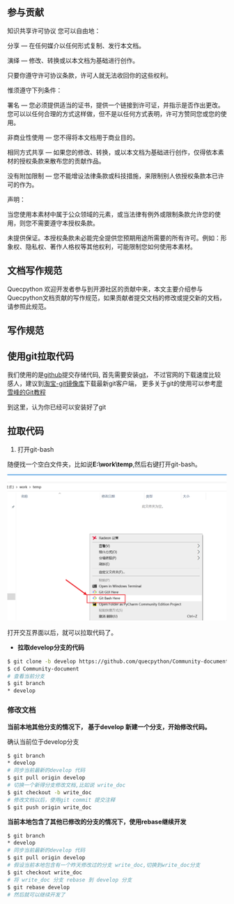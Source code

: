 ## 参与贡献
知识共享许可协议
您可以自由地：

分享 — 在任何媒介以任何形式复制、发行本文档。

演绎 — 修改、转换或以本文档为基础进行创作。

只要你遵守许可协议条款，许可人就无法收回你的这些权利。

惟须遵守下列条件：

署名 — 您必须提供适当的证书，提供一个链接到许可证，并指示是否作出更改。您可以以任何合理的方式这样做，但不是以任何方式表明，许可方赞同您或您的使用。

非商业性使用 — 您不得将本文档用于商业目的。

相同方式共享 — 如果您的修改、转换，或以本文档为基础进行创作，仅得依本素材的授权条款来散布您的贡献作品。

没有附加限制 — 您不能增设法律条款或科技措施，来限制别人依授权条款本已许可的作为。

声明：

当您使用本素材中属于公众领域的元素，或当法律有例外或限制条款允许您的使用，则您不需要遵守本授权条款。

未提供保证。本授权条款未必能完全提供您预期用途所需要的所有许可。例如：形象权、隐私权、著作人格权等其他权利，可能限制您如何使用本素材。

## 文档写作规范
Quecpython 欢迎开发者参与到开源社区的贡献中来，本文主要介绍参与Quecpython文档贡献的写作规范，如果贡献者提交文档的修改或提交新的文档，请参照此规范。

## 写作规范



## 使用git拉取代码
我们使用的是[github](https://github.com/)提交存储代码, 首先需要安装[git](https://git-scm.com/)，
不过官网的下载速度比较感人，建议到[淘宝-git镜像库](https://npm.taobao.org/mirrors/git-for-windows/)下载最新git客户端，
更多关于git的使用可以参考[廖雪峰的Git教程](https://www.liaoxuefeng.com/wiki/896043488029600/)

到这里，认为你已经可以安装好了git

## 拉取代码

1. 打开git-bash

随便找一个空白文件夹，比如说**E:\work\temp**,然后右键打开git-bash。



![右键打开git-bash](media/右键打开git-bash.png)



打开交互界面以后，就可以拉取代码了。

- **拉取develop分支的代码**

```bash
$ git clone -b develop https://github.com/quecpython/Community-document
$ cd Community-document
# 查看当前分支
$ git branch
* develop

```

### 修改文档

**当前本地其他分支的情况下， 基于develop 新建一个分支，开始修改代码。**

确认当前位于develop分支

```bash
$ git branch
* develop
# 同步当前最新的develop 代码
$ git pull origin develop
# 切换一个新得分支修改文档,比如说 write_doc
$ git checkout -b write_doc
# 修改文档以后，使用git commit 提交注释
$ git push origin write_doc
```

**当前本地包含了其他已修改的分支的情况下，使用rebase继续开发**

```bash
$ git branch
* develop
# 同步当前最新的develop 代码
$ git pull origin develop
# 假设当前本地包含有一个昨天修改过的分支 write_doc,切换到write_doc分支
$ git checkout write_doc
# 将 write_doc 分支 rebase 到 develop 分支
$ git rebase develop
# 然后就可以继续开发了
```

